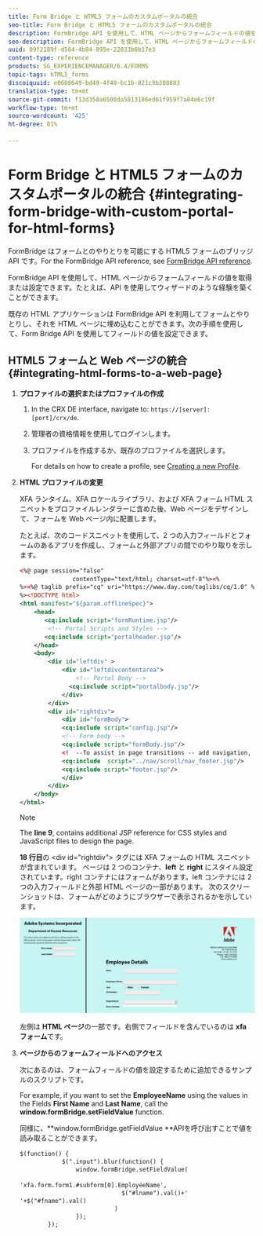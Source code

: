 ```yaml
---
title: Form Bridge と HTML5 フォームのカスタムポータルの統合
seo-title: Form Bridge と HTML5 フォームのカスタムポータルの統合
description: FormBridge API を使用して、HTML ページからフォームフィールドの値を取得または設定できます。
seo-description: FormBridge API を使用して、HTML ページからフォームフィールドの値を取得または設定できます。
uuid: 09f2189f-d584-4b84-895e-22833b6b17e3
content-type: reference
products: SG_EXPERIENCEMANAGER/6.4/FORMS
topic-tags: hTML5_forms
discoiquuid: e0608649-bd49-4f40-bc1b-821c9b208883
translation-type: tm+mt
source-git-commit: f13d358a6508da5813186ed61f959f7a84e6c19f
workflow-type: tm+mt
source-wordcount: '425'
ht-degree: 81%

---
```



# Form Bridge と HTML5 フォームのカスタムポータルの統合 {#integrating-form-bridge-with-custom-portal-for-html-forms}

FormBridge はフォームとのやりとりを可能にする HTML5 フォームのブリッジ API です。For the FormBridge API reference, see [FormBridge API reference](/help/forms/using/form-bridge-apis.md).

FormBridge API を使用して、HTML ページからフォームフィールドの値を取得または設定できます。たとえば、API を使用してウィザードのような経験を築くことができます。

既存の HTML アプリケーションは FormBridge API を利用してフォームとやりとりし、それを HTML ページに埋め込むことができます。次の手順を使用して、Form Bridge API を使用してフィールドの値を設定できます。

## HTML5 フォームと Web ページの統合 {#integrating-html-forms-to-a-web-page}

1. **プロファイルの選択またはプロファイルの作成**

   1. In the CRX DE interface, navigate to: `https://[server]:[port]/crx/de`.
   1. 管理者の資格情報を使用してログインします。
   1. プロファイルを作成するか、既存のプロファイルを選択します。

      For details on how to create a profile, see [Creating a new Profile](/help/forms/using/custom-profile.md).

1. **HTML プロファイルの変更**

   XFA ランタイム、XFA ロケールライブラリ、および XFA フォーム HTML スニペットをプロファイルレンダラーに含めた後、Web ページをデザインして、フォームを Web ページ内に配置します。

   たとえば、次のコードスニペットを使用して、2 つの入力フィールドとフォームのあるアプリを作成し、フォームと外部アプリの間でのやり取りを示します。

   ```xml
   <%@ page session="false"
                  contentType="text/html; charset=utf-8"%><%
   %><%@ taglib prefix="cq" uri="https://www.day.com/taglibs/cq/1.0" %><%
   %><!DOCTYPE html>
   <html manifest="${param.offlineSpec}">
       <head>
          <cq:include script="formRuntime.jsp"/>
           <!-- Portal Scripts and Styles -->
          <cq:include script="portalheader.jsp"/> 
       </head>
       <body>
           <div id="leftdiv" >
               <div id="leftdivcontentarea">   
                   <!-- Portal Body -->
                 <cq:include script="portalbody.jsp"/>  
               </div>
           </div>
           <div id="rightdiv">
               <div id="formBody">
               <cq:include script="config.jsp"/>
               <!-- Form body -->
               <cq:include script="formBody.jsp"/>
               <!  --To assist in page transitions -- add navigation, based on scrolling -->
               <cq:include  script="../nav/scroll/nav_footer.jsp"/>
               <cq:include script="footer.jsp"/>
               </div>    
           </div>
       </body>
   </html>
   ```

   >[!NOTE]
   >
   >The **line 9**, contains additional JSP reference for CSS styles and JavaScript files to design the page.
   >
   >**18 行目**&#x200B;の &lt;div id=&quot;rightdiv&quot;> タグには XFA フォームの HTML スニペットが含まれています。
   ページは 2 つのコンテナ、**left** と **right** にスタイル設定されています。right コンテナにはフォームがあります。left コンテナには 2 つの入力フィールドと外部 HTML ページの一部があります。
   次のスクリーンショットは、フォームがどのようにブラウザーで表示されるかを示しています。

   ![ポータル](assets/portal.jpg)

   左側は **HTML ページ**&#x200B;の一部です。右側でフィールドを含んでいるのは **xfa フォーム**&#x200B;です。

1. **ページからのフォームフィールドへのアクセス**

   次にあるのは、フォームフィールドの値を設定するために追加できるサンプルのスクリプトです。

   For example, if you want to set the **EmployeeName** using the values in the Fields **First Name** and **Last Name**, call the **window.formBridge.setFieldValue** function.

   同様に、**window.formBridge.getFieldValue **APIを呼び出すことで値を読み取ることができます。

   ```
   $(function() {
               $(".input").blur(function() {
                   window.formBridge.setFieldValue(
                               'xfa.form.form1.#subform[0].EmployeeName',
                                $("#lname").val()+' '+$("#fname").val()
                              )
                   });
           });
   ```

